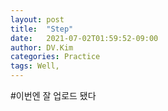 ```yaml
---
layout: post
title:  "Step"
date:   2021-07-02T01:59:52-09:00
author: DV.Kim
categories: Practice
tags: Well,
---
```


#이번엔 잘 업로드 됐다
